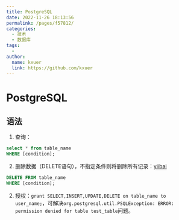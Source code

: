 ```yaml
---
title: PostgreSQL
date: 2022-11-26 18:13:56
permalink: /pages/f57812/
categories:
  - 技术
  - 数据库
tags:
  - 
author: 
  name: kxuer
  link: https://github.com/kxuer
---
```

# PostgreSQL

## 语法

1. 查询：
```SQL
select * from table_name
WHERE [condition];
```

2. 删除数据（DELETE语句），不指定条件则将删除所有记录：[yiibai](https://www.yiibai.com/postgresql/postgresql-delete.html)
```SQL
DELETE FROM table_name  
WHERE [condition];
```

2. 授权：`grant SELECT,INSERT,UPDATE,DELETE on table_name to user_name;`，可解决`org.postgresql.util.PSQLException: ERROR: permission denied for table test_table`问题。